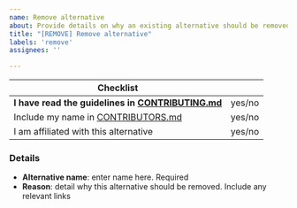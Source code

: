 ```yaml
---
name: Remove alternative
about: Provide details on why an existing alternative should be removed.
title: "[REMOVE] Remove alternative"
labels: 'remove'
assignees: ''

---
```


[//]: # ( Fill out to the best of your ability. )
[//]: # ( If an item is not applicable, feel free to remove the line. )

| Checklist |   |
| --------- | - |
| **I have read the guidelines in [CONTRIBUTING.md]** | yes/no |
| Include my name in [CONTRIBUTORS.md]                | yes/no |
| I am affiliated with this alternative               | yes/no |

### Details

- **Alternative name**: enter name here. Required
- **Reason**: detail why this alternative should be removed. Include any relevant links

[CONTRIBUTING.md]: ../blob/master/CONTRIBUTING.md
[CONTRIBUTORS.md]: ../blob/master/CONTRIBUTORS.md
